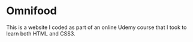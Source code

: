 # Omnifood

This is a website I coded as part of an online Udemy course that I took to learn both HTML and CSS3.
